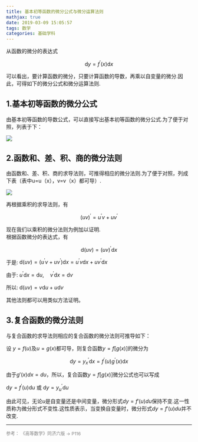 ```yaml
---
title: 基本初等函数的微分公式与微分运算法则
mathjax: true
date: 2019-03-09 15:05:57
tags: 数学
categories: 基础学科
---
```



<!--
![image](https://ws2.sinaimg.cn/large/006mcMYXgy1g0wk58owkdj30u90ngaem.jpg)
-->

从函数的微分的表达式

$$\mathrm { d } y = f ^ { \prime } ( x ) \mathrm { d } x$$


可以看出，要计算函数的微分，只要计算函数的导数，再乘以自变量的微分.因此，可得如下的微分公式和微分运算法则.

<!--more-->

## 1.基本初等函数的微分公式

由基本初等函数的导数公式，可以直接写出基本初等函数的微分公式.为了便于对照，列表于下：

![](http://image.huvjie.com/190309-03_img01.jpg)

## 2.函数和、差、积、商的微分法则
由函数和、差、积、商的求导法则，可推得相应的微分法则.为了便于对照，列成下表（表中u=u（x），v=v（x）都可导）.

![](http://image.huvjie.com/190309-03_img02.jpg)

再根据乘积的求导法则，有

$$( u v ) ^ { \prime } = u ^ { \prime } v + u v ^ { \prime }$$


现在我们以乘积的微分法则为例加以证明.  
根据函数微分的表达式，有

$$\mathrm { d } ( u v ) = ( u v ) ^ { \prime } \mathrm { d } x$$

于是:    $\mathrm { d } ( u v ) = \left( u ^ { \prime } v + u v ^ { \prime } \right) \mathrm { d } x = u ^ { \prime } v \mathrm { d } x + u v ^ { \prime } \mathrm { d } x$

由于:  $u ^ { \prime } \mathrm { d } x = \mathrm { d } u , \quad v ^ { \prime } \mathrm { d } x = \mathrm { d } v$

所以:    $\mathrm { d } ( u v ) = v \mathrm { d } u + u \mathrm { d } v$

其他法则都可以用类似方法证明。
<!--
![image](https://wx4.sinaimg.cn/large/006mcMYXgy1g13vu0rbscj30wu3y2hdt.jpg)
-->
<!--
![image](https://wx4.sinaimg.cn/large/006mcMYXgy1g0wk675klaj30qs1590z0.jpg)
![image](https://wx4.sinaimg.cn/large/006mcMYXgy1g0wk72jerxj30r30eu0wd.jpg)
-->

## 3.复合函数的微分法则

与复合函数的求导法则相应的复合函数的微分法则可推导如下：

设 $y=f(u)$及$u=g(x)$都可导，则复合函数$y = f [ g ( x ) ]$的微分为

$$\mathrm { d } y = y _ { x } ^ { \prime } \mathrm { d } x = f ^ { \prime } ( u ) g ^ { \prime } ( x ) \mathrm { d } x$$

由于$g'(x)dx=du$，所以，复合函数$y=f[g(x)]$微分公式也可以写成

$\mathrm { d } y = f ^ { \prime } ( u ) \mathrm { d } u$ 或 $\mathrm { d } y = y ^ { \prime } _ { u } \mathrm { d } u$

由此可见，无论$u$是自变量还是中间变量，微分形式$dy=f'(u)du$保持不变.这一性质称为微分形式不变性.这性质表示，当变换自变量时，微分形式$dy=f'(u)du$并不改变.


<hr/>
<span style="color:gray;font-size:12px">
参考：
《高等数学》同济六版 -> P116
</span>
